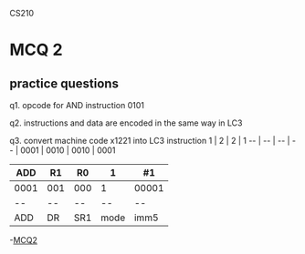 CS210

# MCQ 2

## practice questions

q1. opcode for AND instruction
0101

q2. instructions and data are encoded in the same way in LC3

q3. convert machine code x1221 into LC3 instruction
1 | 2 | 2 | 1
-- | -- | -- | -- |
0001 | 0010 | 0010 | 0001

ADD | R1 | R0 | 1 | #1
-- | -- | -- | -- | -- |
0001 | 001 | 000 | 1 | 00001
-- | -- | -- | -- | -- |
ADD | DR | SR1 | mode | imm5 

-[MCQ2](#mcq-2)